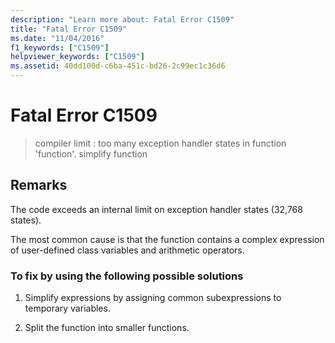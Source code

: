 ```yaml
---
description: "Learn more about: Fatal Error C1509"
title: "Fatal Error C1509"
ms.date: "11/04/2016"
f1_keywords: ["C1509"]
helpviewer_keywords: ["C1509"]
ms.assetid: 40dd100d-c6ba-451c-bd26-2c99ec1c36d6
---
```

# Fatal Error C1509

> compiler limit : too many exception handler states in function 'function'. simplify function

## Remarks

The code exceeds an internal limit on exception handler states (32,768 states).

The most common cause is that the function contains a complex expression of user-defined class variables and arithmetic operators.

### To fix by using the following possible solutions

1. Simplify expressions by assigning common subexpressions to temporary variables.

1. Split the function into smaller functions.
